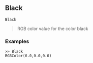 ## Black

```
Black
```

> RGB color value for the color black

### Examples

```
>> Black
RGBColor(0.0,0.0,0.0)
```
